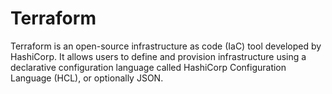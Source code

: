 # Terraform
Terraform is an open-source infrastructure as code (IaC) tool developed by HashiCorp. It allows users to define and provision infrastructure using a declarative configuration language called HashiCorp Configuration Language (HCL), or optionally JSON.
